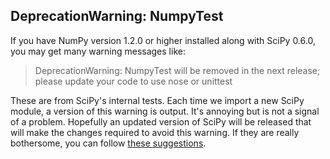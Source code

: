 

## DeprecationWarning: NumpyTest ##
If you have NumPy version 1.2.0 or higher installed along with SciPy 0.6.0, you may get many warning messages like:

> DeprecationWarning: NumpyTest will be removed in the next release; please update your code to use nose or unittest

These are from SciPy's internal tests. Each time we import a new SciPy module, a version of this warning is output. It's annoying but is not a signal of a problem. Hopefully an updated version of SciPy will be released that will make the changes required to avoid this warning. If they are really bothersome, you can follow [these suggestions](http://projects.scipy.org/pipermail/scipy-user/2008-September/018220.html).